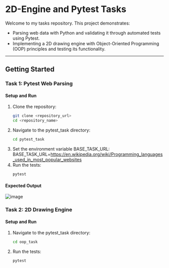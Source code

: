 # **2D-Engine and Pytest Tasks**

Welcome to my tasks repository. This project demonstrates:
- Parsing web data with Python and validating it through automated tests using Pytest.
- Implementing a 2D drawing engine with Object-Oriented Programming (OOP) principles and testing its functionality.

---

## **Getting Started**

### **Task 1: Pytest Web Parsing**

#### **Setup and Run**
1. Clone the repository:
   ```bash
   git clone <repository_url>
   cd <repository_name>
2. Navigate to the pytest_task directory:
   ```bash
   cd pytest_task
4. Set the environment variable BASE_TASK_URL:
   BASE_TASK_URL=https://en.wikipedia.org/wiki/Programming_languages_used_in_most_popular_websites
5. Run the tests:
   ```bash
   pytest

#### **Expected Output**
![image](https://github.com/user-attachments/assets/59a65f42-b922-463d-9e3f-53e62b1f94eb)

### **Task 2: 2D Drawing Engine**

#### **Setup and Run**
1. Navigate to the pytest_task directory:
   ```bash
   cd oop_task
3. Run the tests:
   ```bash
   pytest
